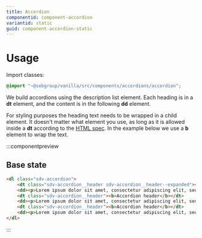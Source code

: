 ```yaml
---
title: Accordion
componentid: component-accordion
variantid: static
guid: component-accordion-static
---
```

# Usage
Import classes:
```scss
@import "~@sebgroup/vanilla/src/components/accordions/accordion";
```

We build accordions using the description list element. Each heading is in a **dt** element, and the content is in the following **dd** element.

For styling purposes the heading text needs to be wrapped in a child element. It doesn't matter what element you use, as long as it is allowed inside a **dt** according to the [HTML spec](https://developer.mozilla.org/en-US/docs/Web/HTML/Element/dt). In the example below we use a **b** element to wrap the text.

:::componentpreview
## Base state
```html
<dl class="sdv-accordion">
    <dt class="sdv-accordion__header sdv-accordion__header--expanded"><b>Accordion header</b></dt>
    <dd><p>Lorem ipsum dolor sit amet, consectetur adipiscing elit, sed do eiusmod tempor incididunt ut labore et dolore magna aliqua.</p><p>Ut enim ad minim veniam, quis nostrud exercitation ullamco laboris nisi ut aliquip ex ea commodo consequat.</p></dd>
    <dt class="sdv-accordion__header"><b>Accordion header</b></dt>
    <dd><p>Lorem ipsum dolor sit amet, consectetur adipiscing elit, sed do eiusmod tempor incididunt ut labore et dolore magna aliqua.</p><p>Ut enim ad minim veniam, quis nostrud exercitation ullamco laboris nisi ut aliquip ex ea commodo consequat.</p></dd>
    <dt class="sdv-accordion__header"><b>Accordion header</b></dt>
    <dd><p>Lorem ipsum dolor sit amet, consectetur adipiscing elit, sed do eiusmod tempor incididunt ut labore et dolore magna aliqua.</p><p>Ut enim ad minim veniam, quis nostrud exercitation ullamco laboris nisi ut aliquip ex ea commodo consequat.</p></dd>
</dl>
```
:::
